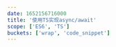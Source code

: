 ```yaml
---
date: 1652156716000
title: '使用TS实现async/await'
scope: ['ES6', 'TS']
buckets: ['wrap', 'code_snippet']
---
```


